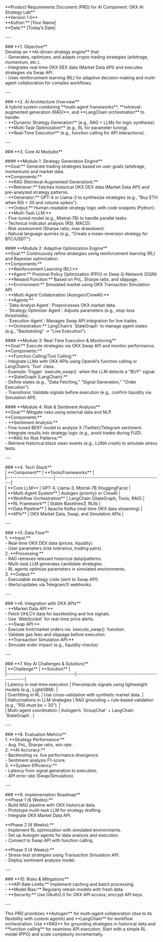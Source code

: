 \*\*Product Requirements Document (PRD) for AI Component: OKX AI Strategy Lab\*\*    
\*\*Version 1.0\*\*    
\*\*Author:\*\* \[Your Name\]    
\*\*Date:\*\* \[Today’s Date\]  

\---

\#\#\# \*\*1. Objective\*\*    
Develop an \*\*AI-driven strategy engine\*\* that:    
\- Generates, optimizes, and adapts crypto trading strategies (arbitrage, momentum, etc.).    
\- Integrates real-time OKX DEX data (Market Data API) and executes strategies via Swap API.    
\- Uses reinforcement learning (RL) for adaptive decision-making and multi-agent collaboration for complex workflows.  

\---

\#\#\# \*\*2. AI Architecture Overview\*\*    
A hybrid system combining \*\*multi-agent frameworks\*\*, \*\*retrieval-augmented generation (RAG)\*\*, and \*\*LangChain orchestration\*\* to handle:    
\- \*\*Dynamic Strategy Generation\*\* (e.g., RAG \+ LLMs for logic synthesis).    
\- \*\*Multi-Task Optimization\*\* (e.g., RL for parameter tuning).    
\- \*\*Real-Time Execution\*\* (e.g., function calling for API interactions).  

\---

\#\#\# \*\*3. Core AI Modules\*\*  

\#\#\#\# \*\*Module 1: Strategy Generation Engine\*\*    
\*\*Goal:\*\* Generate trading strategies based on user goals (arbitrage, momentum) and market data.    
\*\*Components:\*\*    
\- \*\*RAG (Retrieval-Augmented Generation):\*\*    
  \- \*\*Retriever:\*\* Fetches historical OKX DEX data (Market Data API) and pre-analyzed strategy patterns.    
  \- \*\*Generator:\*\* GPT-4 or Llama-3 to synthesize strategies (e.g., "Buy ETH when RSI \< 30 and volume spikes").    
  \- \*\*Output:\*\* Human-readable strategy logic with code snippets (Python).    
\- \*\*Multi-Task LLM:\*\*    
  \- Fine-tuned model (e.g., Mistral-7B) to handle parallel tasks:    
    \- Technical indicator analysis (RSI, MACD).    
    \- Risk assessment (Sharpe ratio, max drawdown).    
    \- Natural language queries (e.g., "Create a mean-reversion strategy for BTC/USDT").  

\#\#\#\# \*\*Module 2: Adaptive Optimization Engine\*\*    
\*\*Goal:\*\* Continuously refine strategies using reinforcement learning (RL) and Bayesian optimization.    
\*\*Components:\*\*    
\- \*\*Reinforcement Learning (RL):\*\*    
  \- \*\*Agent:\*\* Proximal Policy Optimization (PPO) or Deep Q-Network (DQN).    
  \- \*\*Reward Function:\*\* Based on PnL, Sharpe ratio, and slippage.    
  \- \*\*Environment:\*\* Simulated market using OKX Transaction Simulation API.    
\- \*\*Multi-Agent Collaboration (Autogen/CrewAI):\*\*    
  \- \*\*Agents:\*\*    
    \- \`Data Analyst Agent\`: Preprocesses OKX market data.    
    \- \`Strategy Optimizer Agent\`: Adjusts parameters (e.g., stop-loss thresholds).    
    \- \`Execution Agent\`: Manages Swap API integration for live trades.    
  \- \*\*Orchestration:\*\* LangChain’s \`StateGraph\` to manage agent states (e.g., "Backtesting" → "Live Execution").  

\#\#\#\# \*\*Module 3: Real-Time Execution & Monitoring\*\*    
\*\*Goal:\*\* Execute strategies via OKX Swap API and monitor performance.    
\*\*Components:\*\*    
\- \*\*Function Calling/Tool Calling:\*\*    
  \- Integrate LLMs with OKX APIs using OpenAI’s function calling or LangChain’s \`Tool\` class.    
  \- Example: Trigger \`execute\_swap()\` when the LLM detects a "BUY" signal.    
\- \*\*StateGraph (LangChain):\*\*    
  \- Define states (e.g., "Data Fetching," "Signal Generation," "Order Execution").    
  \- Transitions: Validate signals before execution (e.g., confirm liquidity via Simulation API).  

\#\#\#\# \*\*Module 4: Risk & Sentiment Analysis\*\*    
\*\*Goal:\*\* Mitigate risks using external data and NLP.    
\*\*Components:\*\*    
\- \*\*Sentiment Analysis:\*\*    
  \- Fine-tuned BERT model to analyze X (Twitter)/Telegram sentiment.    
  \- Integrate results into strategy logic (e.g., avoid trades during FUD).    
\- \*\*RAG for Risk Patterns:\*\*    
  \- Retrieve historical black swan events (e.g., LUNA crash) to simulate stress tests.  

\---

\#\#\# \*\*4. Tech Stack\*\*    
| \*\*Component\*\*         | \*\*Tools/Frameworks\*\*                                  |    
|------------------------|-------------------------------------------------------|    
| \*\*Core LLM\*\*           | GPT-4, Llama-3, Mistral-7B (HuggingFace)              |    
| \*\*Multi-Agent System\*\* | Autogen (priority) or CrewAI                          |    
| \*\*Workflow Orchestration\*\* | LangChain (StateGraph, Tools, RAG)               |    
| \*\*RL Framework\*\*       | Stable Baselines3, RLlib                              |    
| \*\*Data Pipeline\*\*      | Apache Kafka (real-time OKX data streaming)            |    
| \*\*APIs\*\*               | OKX Market Data, Swap, and Simulation APIs            |  

\---

\#\#\# \*\*5. Data Flow\*\*    
1\. \*\*Input:\*\*    
   \- Real-time OKX DEX data (prices, liquidity).    
   \- User parameters (risk tolerance, trading pairs).    
2\. \*\*Processing:\*\*    
   \- RAG retrieves relevant historical data/patterns.    
   \- Multi-task LLM generates candidate strategies.    
   \- RL agents optimize parameters in simulated environments.    
3\. \*\*Output:\*\*    
   \- Executable strategy code (sent to Swap API).    
   \- Alerts/updates via Telegram/X webhooks.  

\---

\#\#\# \*\*6. Integration with OKX APIs\*\*    
\- \*\*Market Data API:\*\*    
  \- Fetch OHLCV data for backtesting and live signals.    
  \- Use \`WebSocket\` for real-time price alerts.    
\- \*\*Swap API:\*\*    
  \- Execute limit/market orders via \`execute\_swap()\` function.    
  \- Validate gas fees and slippage before execution.    
\- \*\*Transaction Simulation API:\*\*    
  \- Simulate order impact (e.g., liquidity checks).  

\---

\#\#\# \*\*7. Key AI Challenges & Solutions\*\*    
| \*\*Challenge\*\*                     | \*\*Solution\*\*                                      |    
|-----------------------------------|---------------------------------------------------|    
| Latency in real-time execution    | Precompute signals using lightweight models (e.g., LightGBM). |    
| Overfitting in RL                 | Use cross-validation with synthetic market data.  |    
| Hallucinations in LLM strategies  | RAG grounding \+ rule-based validation (e.g., "RSI must be \< 30"). |    
| Multi-agent coordination          | Autogen’s \`GroupChat\` \+ LangChain \`StateGraph\`.   |  

\---

\#\#\# \*\*8. Evaluation Metrics\*\*    
1\. \*\*Strategy Performance:\*\*    
   \- Avg. PnL, Sharpe ratio, win rate.    
2\. \*\*AI Accuracy:\*\*    
   \- Backtesting vs. live performance divergence.    
   \- Sentiment analysis F1-score.    
3\. \*\*System Efficiency:\*\*    
   \- Latency from signal generation to execution.    
   \- API error rate (Swap/Simulation).  

\---

\#\#\# \*\*9. Implementation Roadmap\*\*    
\*\*Phase 1 (6 Weeks):\*\*    
\- Build RAG pipeline with OKX historical data.    
\- Prototype multi-task LLM for strategy drafting.    
\- Integrate OKX Market Data API.  

\*\*Phase 2 (8 Weeks):\*\*    
\- Implement RL optimization with simulated environments.    
\- Set up Autogen agents for data analysis and execution.    
\- Connect to Swap API with function calling.  

\*\*Phase 3 (4 Weeks):\*\*    
\- Stress-test strategies using Transaction Simulation API.    
\- Deploy sentiment analysis model.  

\---

\#\#\# \*\*10. Risks & Mitigations\*\*    
\- \*\*API Rate Limits:\*\* Implement caching and batch processing.    
\- \*\*Model Bias:\*\* Regularly retrain models with fresh data.    
\- \*\*Security:\*\* Use OAuth2.0 for OKX API access; encrypt API keys.  

\---

This PRD prioritizes \*\*Autogen\*\* for multi-agent collaboration (due to its flexibility with custom agents) and \*\*LangChain\*\* for workflow orchestration. Use \*\*RAG\*\* for grounding strategies in historical data and \*\*function calling\*\* for seamless API execution. Start with a simple RL model (PPO) and scale complexity incrementally. 